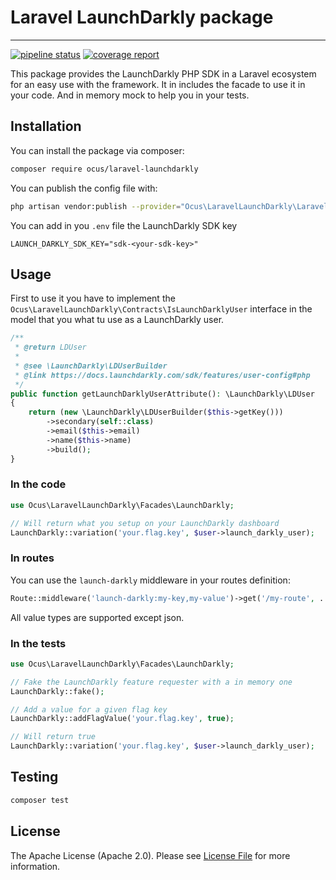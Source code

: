 # Laravel LaunchDarkly package

---
[![pipeline status](https://gitlab.com/we-are-ocus/ocus-open-source/packages/php/laravel-launchdarkly/badges/main/pipeline.svg)](https://gitlab.com/we-are-ocus/ocus-open-source/packages/php/laravel-launchdarkly/-/commits/main)
[![coverage report](https://gitlab.com/we-are-ocus/ocus-open-source/packages/php/laravel-launchdarkly/badges/main/coverage.svg)](https://gitlab.com/we-are-ocus/ocus-open-source/packages/php/laravel-launchdarkly/-/commits/main)


This package provides the LaunchDarkly PHP SDK in a Laravel ecosystem for an easy use with the framework.
It in includes the facade to use it in your code. And in memory mock to help you in your tests.

## Installation

You can install the package via composer:
```bash
composer require ocus/laravel-launchdarkly
```

You can publish the config file with:
```bash
php artisan vendor:publish --provider="Ocus\LaravelLaunchDarkly\LaravelLaunchDarklyServiceProvider" --tag="launchdarkly-config"
```

You can add in you `.env` file the LaunchDarkly SDK key
```dotenv
LAUNCH_DARKLY_SDK_KEY="sdk-<your-sdk-key>"
```
## Usage

First to use it you have to implement the `Ocus\LaravelLaunchDarkly\Contracts\IsLaunchDarklyUser` interface in the model
that you what tu use as a LaunchDarkly user.

```php
/**
 * @return LDUser
 *
 * @see \LaunchDarkly\LDUserBuilder
 * @link https://docs.launchdarkly.com/sdk/features/user-config#php
 */
public function getLaunchDarklyUserAttribute(): \LaunchDarkly\LDUser
{
    return (new \LaunchDarkly\LDUserBuilder($this->getKey()))
        ->secondary(self::class)
        ->email($this->email)
        ->name($this->name)
        ->build();
}
```

### In the code

```php
use Ocus\LaravelLaunchDarkly\Facades\LaunchDarkly;

// Will return what you setup on your LaunchDarkly dashboard
LaunchDarkly::variation('your.flag.key', $user->launch_darkly_user);
```

### In routes

You can use the `launch-darkly` middleware in your routes definition:

```php
Route::middleware('launch-darkly:my-key,my-value')->get('/my-route', ...);
```

All value types are supported except json.

### In the tests

```php
use Ocus\LaravelLaunchDarkly\Facades\LaunchDarkly;

// Fake the LaunchDarkly feature requester with a in memory one
LaunchDarkly::fake();

// Add a value for a given flag key
LaunchDarkly::addFlagValue('your.flag.key', true);

// Will return true
LaunchDarkly::variation('your.flag.key', $user->launch_darkly_user);
```

## Testing

```bash
composer test
```

## License

The Apache License (Apache 2.0). Please see [License File](LICENSE.md) for more information.
